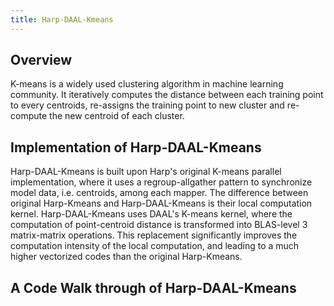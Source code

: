 ```yaml
---
title: Harp-DAAL-Kmeans
---
```


## Overview 

K-means is a widely used clustering algorithm in machine learning community. It iteratively computes the distance between each 
training point to every centroids, re-assigns the training point to new cluster and re-compute the new centroid of each cluster. 

## Implementation of Harp-DAAL-Kmeans

Harp-DAAL-Kmeans is built upon Harp's original K-means parallel implementation, where it uses a regroup-allgather pattern to 
synchronize model data, i.e. centroids, among each mapper. The difference between original Harp-Kmeans and Harp-DAAL-Kmeans 
is their local computation kernel. Harp-DAAL-Kmeans uses DAAL's K-means kernel, where the computation of point-centroid distance
is transformed into BLAS-level 3 matrix-matrix operations. This replacement significantly improves the computation intensity of 
the local computation, and leading to a much higher vectorized codes than the original Harp-Kmeans. 

## A Code Walk through of Harp-DAAL-Kmeans



